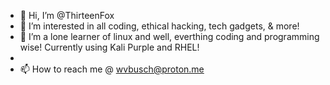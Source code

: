 - 👋 Hi, I’m @ThirteenFox
- 👀 I’m interested in all coding, ethical hacking, tech gadgets, & more!
- 🌱 I’m a lone learner of linux and well, everthing coding and programming wise! Currently using Kali Purple and RHEL!
- 
- 📫 How to reach me @ wvbusch@proton.me

<!---
ThirteenFox/ThirteenFox is a ✨ special ✨ repository because its `README.md` (this file) appears on your GitHub profile.
You can click the Preview link to take a look at your changes.
--->

